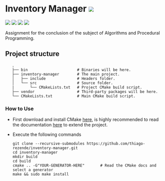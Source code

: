 # Inventory Manager ![](https://img.shields.io/badge/W.I.P--red.svg)

![](https://img.shields.io/badge/build-failing-red.svg) ![](https://img.shields.io/badge/C++-17-orange.svg) ![](https://img.shields.io/badge/CMake-3.14.0-blue.svg) ![](https://img.shields.io/badge/Doxygen-1.8.15-9cf.svg)

Assignment for the conclusion of the subject of Algorithms and Procedural Programming.

## Project structure
 ```
    .
    ├── bin                      # Binaries will be here.
    ├── inventory-manager        # The main project.
    │   ├── include              # Headers folder.
    │   └── src                  # Source folder.
    |       └── CMakeLists.txt   # Project CMake build script.
    ├── vendor                   # Third-party packages will be here.
    └── CMakeLists.txt           # Main CMake build script.
```
### How to Use
 - First download and install CMake [here](https://cmake.org/download/), is highly recommended to read the documentation [here](https://cmake.org/cmake-tutorial/) to extend the project.
 - Execute the following commands
 
     ```
     git clone --recursive-submodules https://github.com/thiago-rezende/inventory-manager.git
     cd inventory-manager
     mkdir build
     cd build
     cmake .. -G"YOUR-GENERATOR-HERE"       # Read the CMake docs and select a generator
     make && sudo make install
     ```
